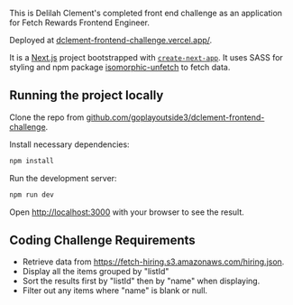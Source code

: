 This is Delilah Clement's completed front end challenge as an application for Fetch Rewards Frontend Engineer.

Deployed at [dclement-frontend-challenge.vercel.app/](https://dclement-frontend-challenge.vercel.app/).

It is a [Next.js](https://nextjs.org/) project bootstrapped with [`create-next-app`](https://github.com/vercel/next.js/tree/canary/packages/create-next-app). It uses SASS for styling and npm package [isomorphic-unfetch](https://www.npmjs.com/package/isomorphic-unfetch) to fetch data.

## Running the project locally

Clone the repo from [github.com/goplayoutside3/dclement-frontend-challenge](https://github.com/goplayoutside3/dclement-frontend-challenge).

Install necessary dependencies:

```bash
npm install
```

Run the development server:

```bash
npm run dev
```

Open [http://localhost:3000](http://localhost:3000) with your browser to see the result.

## Coding Challenge Requirements

- Retrieve data from https://fetch-hiring.s3.amazonaws.com/hiring.json.
- Display all the items grouped by "listId"
- Sort the results first by "listId" then by "name" when displaying.
- Filter out any items where "name" is blank or null.

